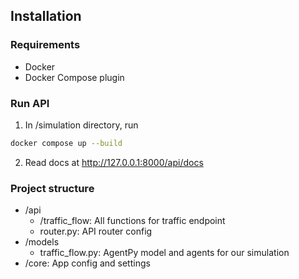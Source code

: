 ## Installation

### Requirements 
- Docker
- Docker Compose plugin

### Run API

1. In /simulation directory, run 
```bash
docker compose up --build
```
2. Read docs at http://127.0.0.1:8000/api/docs 

### Project structure
- /api
    - /traffic_flow: All functions for traffic endpoint
    - router.py: API router config
- /models
    - traffic_flow.py: AgentPy model and agents for our simulation
- /core: App config and settings
